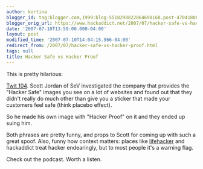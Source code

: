 ```yaml
---
author: kortina
blogger_id: tag:blogger.com,1999:blog-5518298822864690168.post-4704180651242654005
blogger_orig_url: https://www.hackaddict.net/2007/07/hacker-safe-vs-hacker-proof.html
date: '2007-07-10T13:59:00.000-04:00'
layout: post
modified_time: '2007-07-10T14:04:15.966-04:00'
redirect_from: /2007/07/hacker-safe-vs-hacker-proof.html
tags: null
title: Hacker Safe vs Hacker Proof
---
```


This is pretty hilarious:

<a href="http://www.twit.tv/104">Twit 104</a>.  Scott Jordan of SeV investigated the company that provides the "Hacker Safe" images you see on a lot of websites and found out that they didn't really do much other than give you a sticker that made your customers feel safe (think placebo effect).



So he made his own image with "Hacker Proof" on it and they ended up suing him.



Both phrases are pretty funny, and props to Scott for coming up with such a great spoof.  Also, funny how context matters: places like <a href="http://lifehacker.com">lifehacker</a> and hackaddict treat hacker endearingly, but to most people it's a warning flag.



Check out the podcast.  Worth a listen.